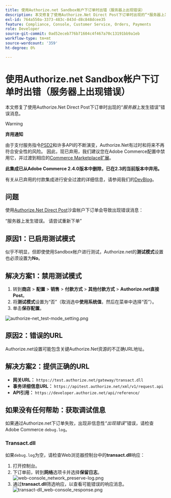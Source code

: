 ```yaml
---
title: 使用Authorize.net Sandbox帐户下订单时出错（服务器上出现错误）
description: 本文修复了使用Authorize.Net Direct Post下订单时出现的“*服务器上发生错误*”错误消息。
exl-id: 764a550a-3373-483c-843d-d8c848dcee35
feature: Compliance, Console, Customer Service, Orders, Payments
role: Developer
source-git-commit: 0ad52eceb776b71604c4f467a70c13191bb9a1eb
workflow-type: tm+mt
source-wordcount: '359'
ht-degree: 0%

---
```


# 使用Authorize.net Sandbox帐户下订单时出错（服务器上出现错误）

本文修复了使用Authorize.Net Direct Post下订单时出现的“*服务器*&#x200B;上发生错误”错误消息。

>[!WARNING]
>
>**弃用通知**
>
>由于支付服务指令[PSD2](https://docs.magento.com/user-guide/v2.3/stores/compliance-payment-services-directive.html)和许多API的不断演变，Authorize.Net有过时和将来不再符合安全性的风险。 因此，现已弃用，我们建议您在Adobe Commerce配置中禁用它，并过渡到相应的[Commerce Marketplace扩展](https://marketplace.magento.com/extensions.html)。
>
>**此集成已从Adobe Commerce 2.4.0版本中删除，已在2.3的当前版本中弃用。**
>
>有关从已弃用的付款集成进行安全过渡的详细信息，请参阅我们的[DevBlog](https://community.magento.com/t5/Magento-DevBlog/Deprecation-of-Magento-core-payment-integrations/ba-p/426445)。

## 问题

使用[Authorize.Net Direct Post](https://docs.magento.com/user-guide/v2.3/payment/authorize-net-direct-post.html)沙盒帐户下订单会导致出现错误消息：

>>
“服务器上发生错误。 请尝试重新下单”

## 原因1：已启用测试模式

似乎不明显，但即使使用Sandbox帐户进行测试，Authorize.net的&#x200B;**测试模式**&#x200B;设置也必须设置为&#x200B;**No**。

## 解决方案1：禁用测试模式

1. 转到&#x200B;**商店** > **配置** > **销售** > **付款方式** > **其他付款方式** > **Authorize.net直接Post**。
1. 将&#x200B;**测试模式**&#x200B;设置为“否”（取消选中&#x200B;**使用系统值**，然后在菜单中选择“否”）。
1. 单击&#x200B;**保存配置**。

![authorize-net_test-mode_setting.png](/help/troubleshooting/miscellaneous/assets/authorize-net_test-mode_setting.png)

## 原因2：错误的URL

Authorize.net设置可能包含关键Authorize.Net资源的不正确URL地址。

## 解决方案2：提供正确的URL

* **网关URL：**   `https://test.authorize.net/gateway/transact.dll`
* **事务详细信息URL：**   `https://apitest.authorize.net/xml/v1/request.api`
* **API引用：**   `https://developer.authorize.net/api/reference/`

## 如果没有任何帮助：获取调试信息

如果通过Authorize.net下订单失败，出现非信息性&#x200B;*“出现错误”*&#x200B;错误，请检查Adobe Commerce `debug.log`。

### Transact.dll

如果`debug.log`为空，请检查Web浏览器控制台中的&#x200B;**transact.dll**&#x200B;响应：

1. 打开控制台。
1. 下订单前，转到&#x200B;**网络**&#x200B;选项卡并选择&#x200B;**保留日志**。    ![web-console_network_preserve-log.png](assets/web-console_network_preserve-log.png)
1. 通过&#x200B;**transact.dll**&#x200B;筛选响应，以查看可能错误的响应消息。    ![transact-dll_web-console_response.png](assets/transact-dll_web-console_response.png)
